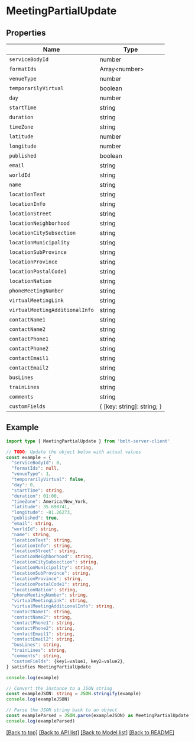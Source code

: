 
# MeetingPartialUpdate


## Properties

Name | Type
------------ | -------------
`serviceBodyId` | number
`formatIds` | Array&lt;number&gt;
`venueType` | number
`temporarilyVirtual` | boolean
`day` | number
`startTime` | string
`duration` | string
`timeZone` | string
`latitude` | number
`longitude` | number
`published` | boolean
`email` | string
`worldId` | string
`name` | string
`locationText` | string
`locationInfo` | string
`locationStreet` | string
`locationNeighborhood` | string
`locationCitySubsection` | string
`locationMunicipality` | string
`locationSubProvince` | string
`locationProvince` | string
`locationPostalCode1` | string
`locationNation` | string
`phoneMeetingNumber` | string
`virtualMeetingLink` | string
`virtualMeetingAdditionalInfo` | string
`contactName1` | string
`contactName2` | string
`contactPhone1` | string
`contactPhone2` | string
`contactEmail1` | string
`contactEmail2` | string
`busLines` | string
`trainLines` | string
`comments` | string
`customFields` | { [key: string]: string; }

## Example

```typescript
import type { MeetingPartialUpdate } from 'bmlt-server-client'

// TODO: Update the object below with actual values
const example = {
  "serviceBodyId": 0,
  "formatIds": null,
  "venueType": 1,
  "temporarilyVirtual": false,
  "day": 0,
  "startTime": string,
  "duration": 01:00,
  "timeZone": America/New_York,
  "latitude": 35.698741,
  "longitude": -81.26273,
  "published": true,
  "email": string,
  "worldId": string,
  "name": string,
  "locationText": string,
  "locationInfo": string,
  "locationStreet": string,
  "locationNeighborhood": string,
  "locationCitySubsection": string,
  "locationMunicipality": string,
  "locationSubProvince": string,
  "locationProvince": string,
  "locationPostalCode1": string,
  "locationNation": string,
  "phoneMeetingNumber": string,
  "virtualMeetingLink": string,
  "virtualMeetingAdditionalInfo": string,
  "contactName1": string,
  "contactName2": string,
  "contactPhone1": string,
  "contactPhone2": string,
  "contactEmail1": string,
  "contactEmail2": string,
  "busLines": string,
  "trainLines": string,
  "comments": string,
  "customFields": {key1=value1, key2=value2},
} satisfies MeetingPartialUpdate

console.log(example)

// Convert the instance to a JSON string
const exampleJSON: string = JSON.stringify(example)
console.log(exampleJSON)

// Parse the JSON string back to an object
const exampleParsed = JSON.parse(exampleJSON) as MeetingPartialUpdate
console.log(exampleParsed)
```

[[Back to top]](#) [[Back to API list]](../README.md#api-endpoints) [[Back to Model list]](../README.md#models) [[Back to README]](../README.md)


